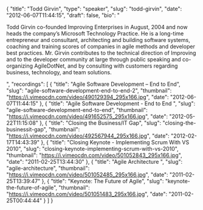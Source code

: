 {
  "title": "Todd Girvin",
  "type": "speaker",
  "slug": "todd-girvin",
  "date": "2012-06-07T11:44:15",
  "draft": false,
  "bio": "<p>Todd Girvin co-founded Improving Enterprises in August, 2004 and now heads the company’s Microsoft Technology Practice. He is a long-time entrepreneur and consultant, architecting and building software systems, coaching and training scores of companies in agile methods and developer best practices. Mr. Girvin contributes to the technical direction of Improving and to the developer community at large through public speaking and co-organizing AgileDotNet, and by consulting with customers regarding business, technology, and team solutions.</p>",
  "recordings": [
    {
      "title": "Agile Software Development – End to End",
      "slug": "agile-software-development-end-to-end-2",
      "thumbnail": "https://i.vimeocdn.com/video/490129394_295x166.jpg",
      "date": "2012-06-07T11:44:15"
    },
    {
      "title": "Agile Software Development - End to End ",
      "slug": "agile-software-development-end-to-end",
      "thumbnail": "https://i.vimeocdn.com/video/491652575_295x166.jpg",
      "date": "2012-05-22T11:15:08"
    },
    {
      "title": "Closing the Business/IT Gap",
      "slug": "closing-the-businessit-gap",
      "thumbnail": "https://i.vimeocdn.com/video/492567944_295x166.jpg",
      "date": "2012-02-17T14:43:39"
    },
    {
      "title": "Closing Keynote - Implementing Scrum With VS 2010",
      "slug": "closing-keynote-implementing-scrum-with-vs-2010",
      "thumbnail": "https://i.vimeocdn.com/video/501052843_295x166.jpg",
      "date": "2011-02-25T13:44:30"
    },
    {
      "title": "Agile Architecture ",
      "slug": "agile-architecture",
      "thumbnail": "https://i.vimeocdn.com/video/501052485_295x166.jpg",
      "date": "2011-02-25T13:39:47"
    },
    {
      "title": "Keynote: The Future of Agile",
      "slug": "keynote-the-future-of-agile",
      "thumbnail": "https://i.vimeocdn.com/video/501051483_295x166.jpg",
      "date": "2011-02-25T00:44:44"
    }
  ]
}